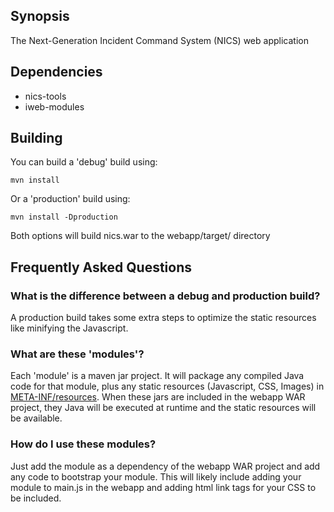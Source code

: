 ## Synopsis

The Next-Generation Incident Command System (NICS) web application

## Dependencies
- nics-tools
- iweb-modules

## Building

You can build a 'debug' build using:

	mvn install

Or a 'production' build using:

	mvn install -Dproduction


Both options will build nics.war to the webapp/target/ directory


## Frequently Asked Questions

### What is the difference between a debug and production build?

A production build takes some extra steps to optimize the static resources like minifying the Javascript.

### What are these 'modules'?

Each 'module' is a maven jar project. It will package any compiled Java code for that module, plus any static resources (Javascript, CSS, Images) in [META-INF/resources](https://blogs.oracle.com/alexismp/entry/web_inf_lib_jar_meta). When these jars are included in the webapp WAR project, they Java will be executed at runtime and the static resources will be available.

### How do I use these modules?

Just add the module as a dependency of the webapp WAR project and add any code to bootstrap your module. This will likely include adding your module to main.js in the webapp and adding html link tags for your CSS to be included.
